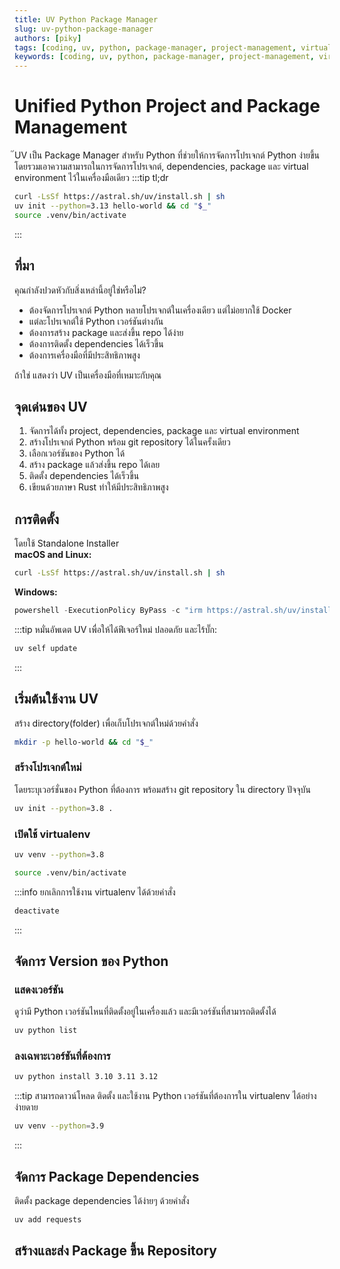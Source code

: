 ```yaml
---
title: UV Python Package Manager
slug: uv-python-package-manager
authors: [piky]
tags: [coding, uv, python, package-manager, project-management, virtualenv, dependencies, package]
keywords: [coding, uv, python, package-manager, project-management, virtualenv, dependencies, package]
---
```

# Unified Python Project and Package Management
๊UV เป็น Package Manager สำหรับ Python ที่ช่วยให้การจัดการโปรเจกต์ Python ง่ายขึ้น โดยรวมเอาความสามารถในการจัดการโปรเจกต์, dependencies, package และ virtual environment ไว้ในเครื่องมือเดียว
:::tip tl;dr
```bash
curl -LsSf https://astral.sh/uv/install.sh | sh  
uv init --python=3.13 hello-world && cd "$_"
source .venv/bin/activate
```
:::
## ที่มา
คุณกำลังปวดหัวกับสิ่งเหล่านี้อยู่ใช่หรือไม่?
- ต้องจัดการโปรเจกต์ Python หลายโปรเจกต์ในเครื่องเดียว แต่ไม่อยากใช้ Docker
- แต่ละโปรเจกต์ใช้ Python เวอร์ชันต่างกัน
- ต้องการสร้าง package และส่งขึ้น repo ได้ง่าย
- ต้องการติดตั้ง dependencies ได้เร็วขึ้น
- ต้องการเครื่องมือที่มีประสิทธิภาพสูง

ถ้าใช่ แสดงว่า UV เป็นเครื่องมือที่เหมาะกับคุณ

## จุดเด่นของ UV
1. จัดการได้ทั้ง project, dependencies, package และ virtual environment
2. สร้างโปรเจกต์ Python พร้อม git repository ได้ในครั้งเดียว
3. เลือกเวอร์ชันของ Python ได้
4. สร้าง package แล้วส่งขึ้น repo ได้เลย
5. ติดตั้ง dependencies ได้เร็วขึ้น
6. เขียนด้วยภาษา Rust ทำให้มีประสิทธิภาพสูง

## การติดตั้ง
โดยใช้ Standalone Installer  
**macOS and Linux:**
```bash
curl -LsSf https://astral.sh/uv/install.sh | sh
```
**Windows:**
```powershell
powershell -ExecutionPolicy ByPass -c "irm https://astral.sh/uv/install.ps1 | iex"
```
:::tip
หมั่นอัพเดต UV เพื่อให้ได้ฟีเจอร์ใหม่ ปลอดภัย และไร้บั๊ก:
```bash
uv self update
```
:::

## เริ่มต้นใช้งาน UV
สร้าง directory(folder) เพื่อเก็บโปรเจกต์ใหม่ด้วยคำสั่ง
```bash
mkdir -p hello-world && cd "$_"
```
### สร้างโปรเจกต์ใหม่
โดยระบุเวอร์ชั่นของ Python ที่ต้องการ พร้อมสร้าง git repository ใน directory ปัจจุบัน
```bash
uv init --python=3.8 .
```
### เปิดใช้ virtualenv 
```bash
uv venv --python=3.8
```
```bash
source .venv/bin/activate
```
:::info ยกเลิกการใช้งาน virtualenv ได้ด้วยคำสั่ง
```bash
deactivate
```
:::
## จัดการ Version ของ Python
### แสดงเวอร์ชัน
ดูว่ามี Python เวอร์ชันไหนที่ติดตั้งอยู่ในเครื่องแล้ว และมีเวอร์ชันที่สามารถติดตั้งได้
```bash
uv python list
```
### ลงเฉพาะเวอร์ชันที่ต้องการ
```bash
uv python install 3.10 3.11 3.12
```
:::tip
สามารถดาวน์โหลด ติดตั้ง และใช้งาน Python เวอร์ชันที่ต้องการใน virtualenv ได้อย่างง่ายดาย
```bash
uv venv --python=3.9
```
:::

## จัดการ Package Dependencies
ติดตั้ง package dependencies ได้ง่ายๆ ด้วยคำสั่ง
```bash
uv add requests
```

## สร้างและส่ง Package ขึ้น Repository